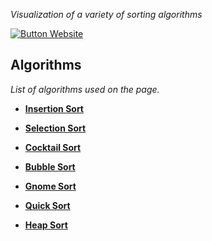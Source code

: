
*Visualization of a variety of sorting algorithms*

[![Button Website]][Website]

## Algorithms

*List of algorithms used on the page.*

-   **[Insertion Sort]**

-   **[Selection Sort]**

-   **[Cocktail Sort]**

-   **[Bubble Sort]**

-   **[Gnome Sort]**

-   **[Quick Sort]**

-   **[Heap Sort]**

<br>


<!----------------------------------------------------------------------------->

[Website]: https://d43ash1sh.github.io/algos/

[Insertion Sort]: https://en.wikipedia.org/wiki/Insertion_sort
[Selection Sort]: https://en.wikipedia.org/wiki/Selection_sort
[Cocktail Sort]: https://en.wikipedia.org/wiki/Cocktail_shaker_sort
[Bubble Sort]: https://en.wikipedia.org/wiki/Bubble_sort
[Gnome Sort]: https://en.wikipedia.org/wiki/Gnome_sort
[Quick Sort]: https://en.wikipedia.org/wiki/Quicksort
[Heap Sort]: https://en.wikipedia.org/wiki/Heapsort


<!---------------------------------[ Buttons ]--------------------------------->

[Button Website]: https://img.shields.io/badge/Website-7D929E?style=for-the-badge&logoColor=white&logo=ApacheCouchDB

